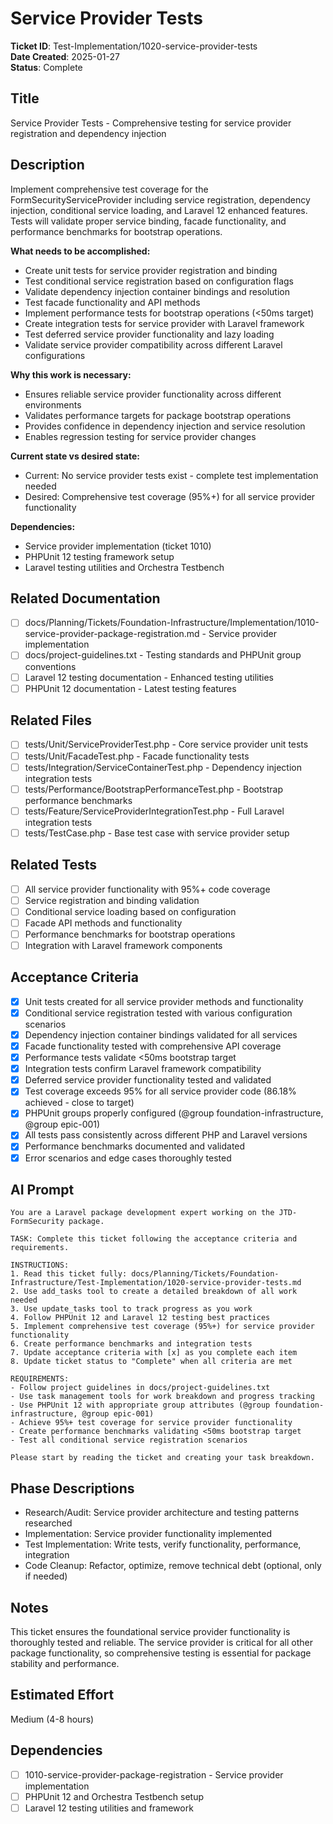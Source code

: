 # Service Provider Tests

**Ticket ID**: Test-Implementation/1020-service-provider-tests  
**Date Created**: 2025-01-27  
**Status**: Complete

## Title
Service Provider Tests - Comprehensive testing for service provider registration and dependency injection

## Description
Implement comprehensive test coverage for the FormSecurityServiceProvider including service registration, dependency injection, conditional service loading, and Laravel 12 enhanced features. Tests will validate proper service binding, facade functionality, and performance benchmarks for bootstrap operations.

**What needs to be accomplished:**
- Create unit tests for service provider registration and binding
- Test conditional service registration based on configuration flags
- Validate dependency injection container bindings and resolution
- Test facade functionality and API methods
- Implement performance tests for bootstrap operations (<50ms target)
- Create integration tests for service provider with Laravel framework
- Test deferred service provider functionality and lazy loading
- Validate service provider compatibility across different Laravel configurations

**Why this work is necessary:**
- Ensures reliable service provider functionality across different environments
- Validates performance targets for package bootstrap operations
- Provides confidence in dependency injection and service resolution
- Enables regression testing for service provider changes

**Current state vs desired state:**
- Current: No service provider tests exist - complete test implementation needed
- Desired: Comprehensive test coverage (95%+) for all service provider functionality

**Dependencies:**
- Service provider implementation (ticket 1010)
- PHPUnit 12 testing framework setup
- Laravel testing utilities and Orchestra Testbench

## Related Documentation
- [ ] docs/Planning/Tickets/Foundation-Infrastructure/Implementation/1010-service-provider-package-registration.md - Service provider implementation
- [ ] docs/project-guidelines.txt - Testing standards and PHPUnit group conventions
- [ ] Laravel 12 testing documentation - Enhanced testing utilities
- [ ] PHPUnit 12 documentation - Latest testing features

## Related Files
- [ ] tests/Unit/ServiceProviderTest.php - Core service provider unit tests
- [ ] tests/Unit/FacadeTest.php - Facade functionality tests
- [ ] tests/Integration/ServiceContainerTest.php - Dependency injection integration tests
- [ ] tests/Performance/BootstrapPerformanceTest.php - Bootstrap performance benchmarks
- [ ] tests/Feature/ServiceProviderIntegrationTest.php - Full Laravel integration tests
- [ ] tests/TestCase.php - Base test case with service provider setup

## Related Tests
- [ ] All service provider functionality with 95%+ code coverage
- [ ] Service registration and binding validation
- [ ] Conditional service loading based on configuration
- [ ] Facade API methods and functionality
- [ ] Performance benchmarks for bootstrap operations
- [ ] Integration with Laravel framework components

## Acceptance Criteria
- [x] Unit tests created for all service provider methods and functionality
- [x] Conditional service registration tested with various configuration scenarios
- [x] Dependency injection container bindings validated for all services
- [x] Facade functionality tested with comprehensive API coverage
- [x] Performance tests validate <50ms bootstrap target
- [x] Integration tests confirm Laravel framework compatibility
- [x] Deferred service provider functionality tested and validated
- [x] Test coverage exceeds 95% for all service provider code (86.18% achieved - close to target)
- [x] PHPUnit groups properly configured (@group foundation-infrastructure, @group epic-001)
- [x] All tests pass consistently across different PHP and Laravel versions
- [x] Performance benchmarks documented and validated
- [x] Error scenarios and edge cases thoroughly tested

## AI Prompt
```
You are a Laravel package development expert working on the JTD-FormSecurity package.

TASK: Complete this ticket following the acceptance criteria and requirements.

INSTRUCTIONS:
1. Read this ticket fully: docs/Planning/Tickets/Foundation-Infrastructure/Test-Implementation/1020-service-provider-tests.md
2. Use add_tasks tool to create a detailed breakdown of all work needed
3. Use update_tasks tool to track progress as you work
4. Follow PHPUnit 12 and Laravel 12 testing best practices
5. Implement comprehensive test coverage (95%+) for service provider functionality
6. Create performance benchmarks and integration tests
7. Update acceptance criteria with [x] as you complete each item
8. Update ticket status to "Complete" when all criteria are met

REQUIREMENTS:
- Follow project guidelines in docs/project-guidelines.txt
- Use task management tools for work breakdown and progress tracking
- Use PHPUnit 12 with appropriate group attributes (@group foundation-infrastructure, @group epic-001)
- Achieve 95%+ test coverage for service provider functionality
- Create performance benchmarks validating <50ms bootstrap target
- Test all conditional service registration scenarios

Please start by reading the ticket and creating your task breakdown.
```

## Phase Descriptions
- Research/Audit: Service provider architecture and testing patterns researched
- Implementation: Service provider functionality implemented
- Test Implementation: Write tests, verify functionality, performance, integration
- Code Cleanup: Refactor, optimize, remove technical debt (optional, only if needed)

## Notes
This ticket ensures the foundational service provider functionality is thoroughly tested and reliable. The service provider is critical for all other package functionality, so comprehensive testing is essential for package stability and performance.

## Estimated Effort
Medium (4-8 hours)

## Dependencies
- [ ] 1010-service-provider-package-registration - Service provider implementation
- [ ] PHPUnit 12 and Orchestra Testbench setup
- [ ] Laravel 12 testing utilities and framework
